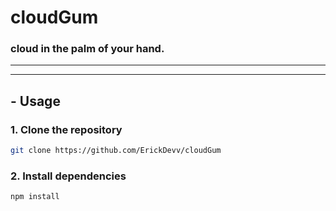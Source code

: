 # cloudGum

### cloud in the palm of your hand.
---
---
## - Usage
### 1. Clone the repository
```bash
git clone https://github.com/ErickDevv/cloudGum
```
### 2. Install dependencies
```bash
npm install
```
